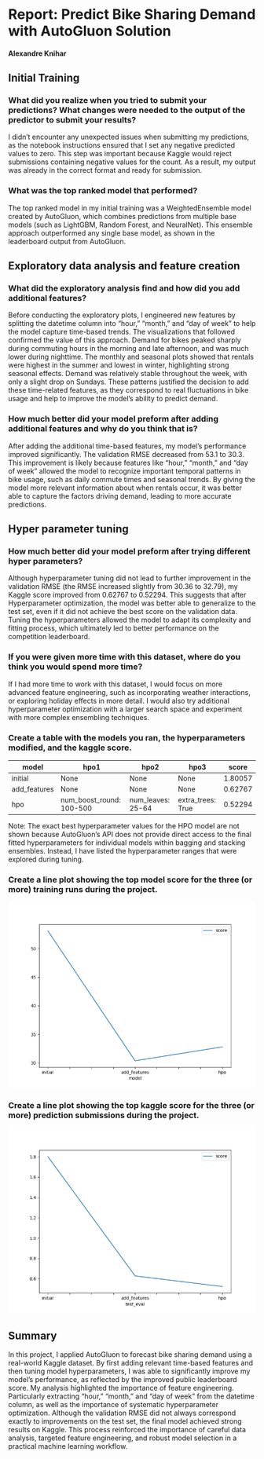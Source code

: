 # Report: Predict Bike Sharing Demand with AutoGluon Solution
#### Alexandre Knihar

## Initial Training
### What did you realize when you tried to submit your predictions? What changes were needed to the output of the predictor to submit your results?
I didn’t encounter any unexpected issues when submitting my predictions, as the notebook instructions ensured that I set any negative predicted values to zero. This step was important because Kaggle would reject submissions containing negative values for the count. As a result, my output was already in the correct format and ready for submission.

### What was the top ranked model that performed?
The top ranked model in my initial training was a WeightedEnsemble model created by AutoGluon, which combines predictions from multiple base models (such as LightGBM, Random Forest, and NeuralNet). This ensemble approach outperformed any single base model, as shown in the leaderboard output from AutoGluon.

## Exploratory data analysis and feature creation
### What did the exploratory analysis find and how did you add additional features?
Before conducting the exploratory plots, I engineered new features by splitting the datetime column into “hour,” “month,” and “day of week” to help the model capture time-based trends. The visualizations that followed confirmed the value of this approach. Demand for bikes peaked sharply during commuting hours in the morning and late afternoon, and was much lower during nighttime. The monthly and seasonal plots showed that rentals were highest in the summer and lowest in winter, highlighting strong seasonal effects. Demand was relatively stable throughout the week, with only a slight drop on Sundays. These patterns justified the decision to add these time-related features, as they correspond to real fluctuations in bike usage and help to improve the model’s ability to predict demand.

### How much better did your model preform after adding additional features and why do you think that is?
After adding the additional time-based features, my model’s performance improved significantly. The validation RMSE decreased from 53.1 to 30.3. This improvement is likely because features like “hour,” “month,” and “day of week” allowed the model to recognize important temporal patterns in bike usage, such as daily commute times and seasonal trends. By giving the model more relevant information about when rentals occur, it was better able to capture the factors driving demand, leading to more accurate predictions.

## Hyper parameter tuning
### How much better did your model preform after trying different hyper parameters?
Although hyperparameter tuning did not lead to further improvement in the validation RMSE (the RMSE increased slightly from 30.36 to 32.79), my Kaggle score improved from 0.62767 to 0.52294. This suggests that after Hyperparameter optimization, the model was better able to generalize to the test set, even if it did not achieve the best score on the validation data. Tuning the hyperparameters allowed the model to adapt its complexity and fitting process, which ultimately led to better performance on the competition leaderboard.

### If you were given more time with this dataset, where do you think you would spend more time?
If I had more time to work with this dataset, I would focus on more advanced feature engineering, such as incorporating weather interactions,  or exploring holiday effects in more detail. I would also try additional hyperparameter optimization with a larger search space and experiment with more complex ensembling techniques. 

### Create a table with the models you ran, the hyperparameters modified, and the kaggle score.
|model|hpo1|hpo2|hpo3|score|
|--|--|--|--|--|
|initial|None|None|None|1.80057|
|add_features|None|None|None|0.62767|
|hpo|num_boost_round: 100-500|num_leaves: 25-64|extra_trees: True|0.52294|

Note: The exact best hyperparameter values for the HPO model are not shown because AutoGluon’s API does not provide direct access to the final fitted hyperparameters for individual models within bagging and stacking ensembles. Instead, I have listed the hyperparameter ranges that were explored during tuning.

### Create a line plot showing the top model score for the three (or more) training runs during the project.


![model_train_score.png](model_train_score.png)

### Create a line plot showing the top kaggle score for the three (or more) prediction submissions during the project.


![model_test_score.png](model_test_score.png)

## Summary
In this project, I applied AutoGluon to forecast bike sharing demand using a real-world Kaggle dataset. By first adding relevant time-based features and then tuning model hyperparameters, I was able to significantly improve my model’s performance, as reflected by the improved public leaderboard score. My analysis highlighted the importance of feature engineering. Particularly extracting “hour,” “month,” and “day of week” from the datetime column, as well as the importance of systematic hyperparameter optimization. Although the validation RMSE did not always correspond exactly to improvements on the test set, the final model achieved strong results on Kaggle. This process reinforced the importance of careful data analysis, targeted feature engineering, and robust model selection in a practical machine learning workflow.
